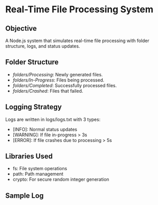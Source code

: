 # Real-Time File Processing System

## Objective
A Node.js system that simulates real-time file processing with folder structure, logs, and status updates.

## Folder Structure
- *folders/Processing*: Newly generated files.
- *folders/In-Progress*: Files being processed.
- *folders/Completed*: Successfully processed files.
- *folders/Crashed*: Files that failed.

## Logging Strategy
Logs are written in logs/logs.txt with 3 types:
- [INFO]: Normal status updates
- [WARNING]: If file in-progress > 3s
- [ERROR]: If file crashes due to processing > 5s

## Libraries Used
- fs: File system operations
- path: Path management
- crypto: For secure random integer generation

## Sample Log